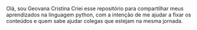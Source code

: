 Olá, sou Geovana Cristina 
Criei esse repositório para compartilhar meus aprendizados na linguagem python, com a intenção de me ajudar a fixar os conteúdos e quem sabe ajudar colegas que estejam na mesma jornada.
